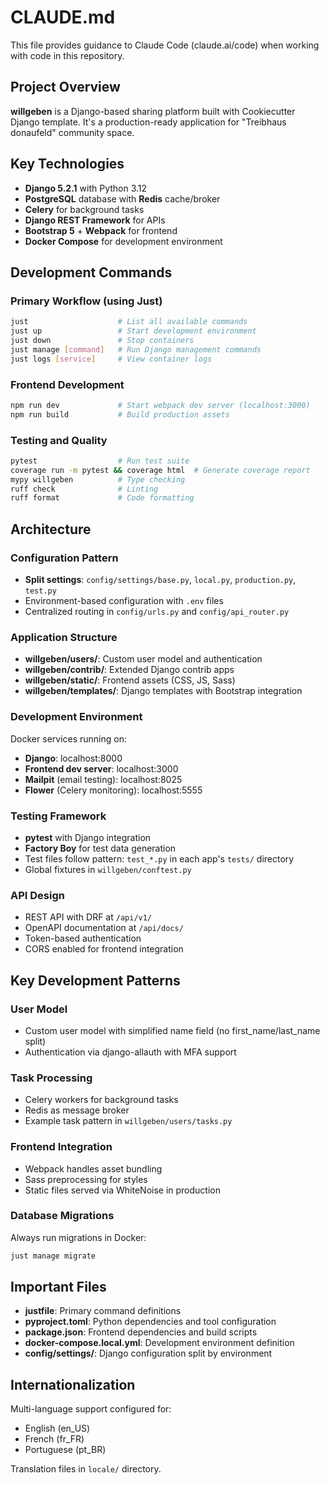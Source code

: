 # CLAUDE.md

This file provides guidance to Claude Code (claude.ai/code) when working with code in this repository.

## Project Overview

**willgeben** is a Django-based sharing platform built with Cookiecutter Django template. It's a production-ready application for "Treibhaus donaufeld" community space.

## Key Technologies

- **Django 5.2.1** with Python 3.12
- **PostgreSQL** database with **Redis** cache/broker
- **Celery** for background tasks
- **Django REST Framework** for APIs
- **Bootstrap 5** + **Webpack** for frontend
- **Docker Compose** for development environment

## Development Commands

### Primary Workflow (using Just)
```bash
just                    # List all available commands
just up                 # Start development environment
just down               # Stop containers
just manage [command]   # Run Django management commands
just logs [service]     # View container logs
```

### Frontend Development
```bash
npm run dev             # Start webpack dev server (localhost:3000)
npm run build           # Build production assets
```

### Testing and Quality
```bash
pytest                  # Run test suite
coverage run -m pytest && coverage html  # Generate coverage report
mypy willgeben          # Type checking
ruff check              # Linting
ruff format             # Code formatting
```

## Architecture

### Configuration Pattern
- **Split settings**: `config/settings/base.py`, `local.py`, `production.py`, `test.py`
- Environment-based configuration with `.env` files
- Centralized routing in `config/urls.py` and `config/api_router.py`

### Application Structure
- **willgeben/users/**: Custom user model and authentication
- **willgeben/contrib/**: Extended Django contrib apps
- **willgeben/static/**: Frontend assets (CSS, JS, Sass)
- **willgeben/templates/**: Django templates with Bootstrap integration

### Development Environment
Docker services running on:
- **Django**: localhost:8000
- **Frontend dev server**: localhost:3000
- **Mailpit** (email testing): localhost:8025
- **Flower** (Celery monitoring): localhost:5555

### Testing Framework
- **pytest** with Django integration
- **Factory Boy** for test data generation
- Test files follow pattern: `test_*.py` in each app's `tests/` directory
- Global fixtures in `willgeben/conftest.py`

### API Design
- REST API with DRF at `/api/v1/`
- OpenAPI documentation at `/api/docs/`
- Token-based authentication
- CORS enabled for frontend integration

## Key Development Patterns

### User Model
- Custom user model with simplified name field (no first_name/last_name split)
- Authentication via django-allauth with MFA support

### Task Processing
- Celery workers for background tasks
- Redis as message broker
- Example task pattern in `willgeben/users/tasks.py`

### Frontend Integration
- Webpack handles asset bundling
- Sass preprocessing for styles
- Static files served via WhiteNoise in production

### Database Migrations
Always run migrations in Docker:
```bash
just manage migrate
```

## Important Files

- **justfile**: Primary command definitions
- **pyproject.toml**: Python dependencies and tool configuration
- **package.json**: Frontend dependencies and build scripts
- **docker-compose.local.yml**: Development environment definition
- **config/settings/**: Django configuration split by environment

## Internationalization

Multi-language support configured for:
- English (en_US)
- French (fr_FR) 
- Portuguese (pt_BR)

Translation files in `locale/` directory.